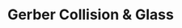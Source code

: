 ---
title: "Gerber Collision & Glass"
url: /sapulpa/gerber-collision-und-glass/
shop: Autowerkstatt
---